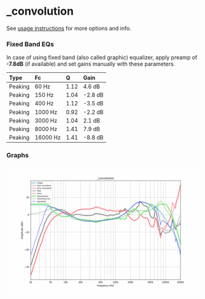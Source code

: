 # _convolution
See [usage instructions](https://github.com/jaakkopasanen/AutoEq#usage) for more options and info.

### Fixed Band EQs
In case of using fixed band (also called graphic) equalizer, apply preamp of **-7.8dB**
(if available) and set gains manually with these parameters.

| Type    | Fc       |    Q | Gain    |
|:--------|:---------|:-----|:--------|
| Peaking | 60 Hz    | 1.12 | 4.6 dB  |
| Peaking | 150 Hz   | 1.04 | -2.8 dB |
| Peaking | 400 Hz   | 1.12 | -3.5 dB |
| Peaking | 1000 Hz  | 0.92 | -2.2 dB |
| Peaking | 3000 Hz  | 1.04 | 2.1 dB  |
| Peaking | 8000 Hz  | 1.41 | 7.9 dB  |
| Peaking | 16000 Hz | 1.41 | -8.8 dB |

### Graphs
![](./_convolution.png)